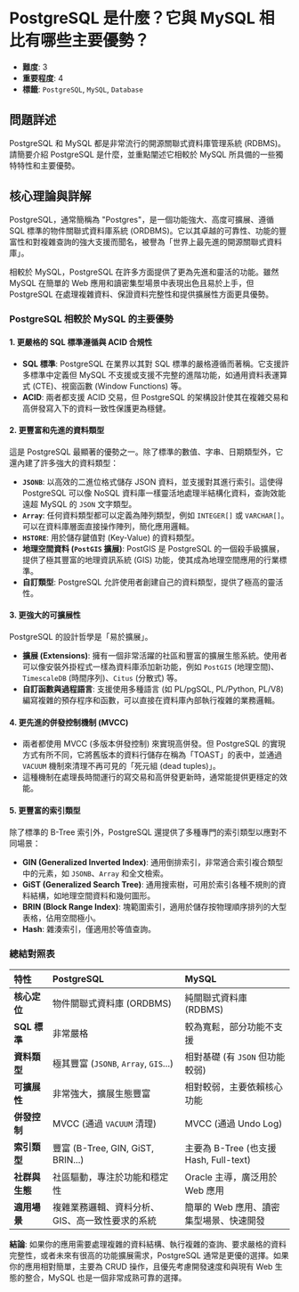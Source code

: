 # PostgreSQL 是什麼？它與 MySQL 相比有哪些主要優勢？

- **難度**: 3
- **重要程度**: 4
- **標籤**: `PostgreSQL`, `MySQL`, `Database`

## 問題詳述

PostgreSQL 和 MySQL 都是非常流行的開源關聯式資料庫管理系統 (RDBMS)。請簡要介紹 PostgreSQL 是什麼，並重點闡述它相較於 MySQL 所具備的一些獨特特性和主要優勢。

## 核心理論與詳解

PostgreSQL，通常簡稱為 "Postgres"，是一個功能強大、高度可擴展、遵循 SQL 標準的物件關聯式資料庫系統 (ORDBMS)。它以其卓越的可靠性、功能的豐富性和對複雜查詢的強大支援而聞名，被譽為「世界上最先進的開源關聯式資料庫」。

相較於 MySQL，PostgreSQL 在許多方面提供了更為先進和靈活的功能。雖然 MySQL 在簡單的 Web 應用和讀密集型場景中表現出色且易於上手，但 PostgreSQL 在處理複雜資料、保證資料完整性和提供擴展性方面更具優勢。

### PostgreSQL 相較於 MySQL 的主要優勢

#### 1. 更嚴格的 SQL 標準遵循與 ACID 合規性

- **SQL 標準**: PostgreSQL 在業界以其對 SQL 標準的嚴格遵循而著稱。它支援許多標準中定義但 MySQL 不支援或支援不完整的進階功能，如通用資料表運算式 (CTE)、視窗函數 (Window Functions) 等。
- **ACID**: 兩者都支援 ACID 交易，但 PostgreSQL 的架構設計使其在複雜交易和高併發寫入下的資料一致性保護更為穩健。

#### 2. 更豐富和先進的資料類型

這是 PostgreSQL 最顯著的優勢之一。除了標準的數值、字串、日期類型外，它還內建了許多強大的資料類型：

- **`JSONB`**: 以高效的二進位格式儲存 JSON 資料，並支援對其進行索引。這使得 PostgreSQL 可以像 NoSQL 資料庫一樣靈活地處理半結構化資料，查詢效能遠超 MySQL 的 `JSON` 文字類型。
- **`Array`**: 任何資料類型都可以定義為陣列類型，例如 `INTEGER[]` 或 `VARCHAR[]`。可以在資料庫層面直接操作陣列，簡化應用邏輯。
- **`HSTORE`**: 用於儲存鍵值對 (Key-Value) 的資料類型。
- **地理空間資料 (`PostGIS` 擴展)**: PostGIS 是 PostgreSQL 的一個殺手級擴展，提供了極其豐富的地理資訊系統 (GIS) 功能，使其成為地理空間應用的行業標準。
- **自訂類型**: PostgreSQL 允許使用者創建自己的資料類型，提供了極高的靈活性。

#### 3. 更強大的可擴展性

PostgreSQL 的設計哲學是「易於擴展」。

- **擴展 (Extensions)**: 擁有一個非常活躍的社區和豐富的擴展生態系統。使用者可以像安裝外掛程式一樣為資料庫添加新功能，例如 `PostGIS` (地理空間)、`TimescaleDB` (時間序列)、`Citus` (分散式) 等。
- **自訂函數與過程語言**: 支援使用多種語言 (如 PL/pgSQL, PL/Python, PL/V8) 編寫複雜的預存程序和函數，可以直接在資料庫內部執行複雜的業務邏輯。

#### 4. 更先進的併發控制機制 (MVCC)

- 兩者都使用 MVCC (多版本併發控制) 來實現高併發。但 PostgreSQL 的實現方式有所不同，它將舊版本的資料行儲存在稱為「TOAST」的表中，並通過 `VACUUM` 機制來清理不再可見的「死元組 (dead tuples)」。
- 這種機制在處理長時間運行的寫交易和高併發更新時，通常能提供更穩定的效能。

#### 5. 更豐富的索引類型

除了標準的 B-Tree 索引外，PostgreSQL 還提供了多種專門的索引類型以應對不同場景：

- **GIN (Generalized Inverted Index)**: 通用倒排索引，非常適合索引複合類型中的元素，如 `JSONB`、`Array` 和全文檢索。
- **GiST (Generalized Search Tree)**: 通用搜索樹，可用於索引各種不規則的資料結構，如地理空間資料和幾何圖形。
- **BRIN (Block Range Index)**: 塊範圍索引，適用於儲存按物理順序排列的大型表格，佔用空間極小。
- **Hash**: 雜湊索引，僅適用於等值查詢。

### 總結對照表

| 特性 | PostgreSQL | MySQL |
| :--- | :--- | :--- |
| **核心定位** | 物件關聯式資料庫 (ORDBMS) | 純關聯式資料庫 (RDBMS) |
| **SQL 標準** | 非常嚴格 | 較為寬鬆，部分功能不支援 |
| **資料類型** | 極其豐富 (`JSONB`, `Array`, `GIS`...) | 相對基礎 (有 `JSON` 但功能較弱) |
| **可擴展性** | 非常強大，擴展生態豐富 | 相對較弱，主要依賴核心功能 |
| **併發控制** | MVCC (通過 `VACUUM` 清理) | MVCC (通過 Undo Log) |
| **索引類型** | 豐富 (B-Tree, GIN, GiST, BRIN...) | 主要為 B-Tree (也支援 Hash, Full-text) |
| **社群與生態** | 社區驅動，專注於功能和穩定性 | Oracle 主導，廣泛用於 Web 應用 |
| **適用場景** | 複雜業務邏輯、資料分析、GIS、高一致性要求的系統 | 簡單的 Web 應用、讀密集型場景、快速開發 |

**結論**:
如果你的應用需要處理複雜的資料結構、執行複雜的查詢、要求嚴格的資料完整性，或者未來有很高的功能擴展需求，PostgreSQL 通常是更優的選擇。如果你的應用相對簡單，主要為 CRUD 操作，且優先考慮開發速度和與現有 Web 生態的整合，MySQL 也是一個非常成熟可靠的選擇。
